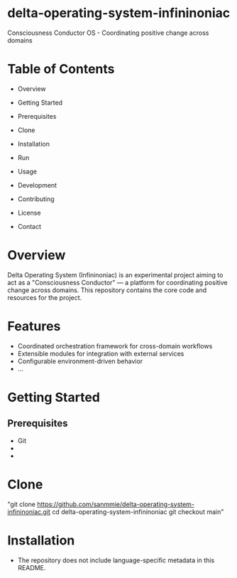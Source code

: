 # delta-operating-system-infininoniac
Consciousness Conductor OS - Coordinating positive change across domains

# Table of Contents

* Overview
* Getting Started
* Prerequisites
* Clone
* Installation
* Run

* Usage
* Development 
* Contributing
* License
* Contact

# Overview

Delta Operating System (Infininoniac) is an experimental project aiming to act as a "Consciousness Conductor" — a platform for coordinating positive change across domains. This repository contains the core code and resources for the project.

# Features

* Coordinated orchestration framework for cross-domain workflows
* Extensible modules for integration with external services
* Configurable environment-driven behavior
* ...

# Getting Started

## Prerequisites
* Git
*
*

# Clone
 "git clone https://github.com/sanmmie/delta-operating-system-infininoniac.git
cd delta-operating-system-infininoniac
git checkout main"

# Installation
* The repository does not include language-specific metadata in this README.
